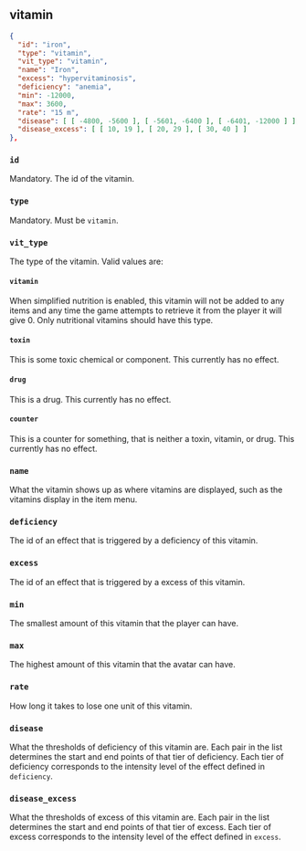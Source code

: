 ## vitamin

```JSON
{
  "id": "iron",
  "type": "vitamin",
  "vit_type": "vitamin",
  "name": "Iron",
  "excess": "hypervitaminosis",
  "deficiency": "anemia",
  "min": -12000,
  "max": 3600,
  "rate": "15 m",
  "disease": [ [ -4800, -5600 ], [ -5601, -6400 ], [ -6401, -12000 ] ],
  "disease_excess": [ [ 10, 19 ], [ 20, 29 ], [ 30, 40 ] ]
},
```
### `id`
Mandatory. The id of the vitamin.

### `type`
Mandatory. Must be `vitamin`.

### `vit_type`
The type of the vitamin. Valid values are:

#### `vitamin`
When simplified nutrition is enabled, this vitamin will not be added to any items and any time the game attempts to retrieve it from the player it will give 0.
Only nutritional vitamins should have this type.

#### `toxin`
This is some toxic chemical or component. This currently has no effect.

#### `drug`
This is a drug. This currently has no effect.

#### `counter`
This is a counter for something, that is neither a toxin, vitamin, or drug. This currently has no effect.

### `name`
What the vitamin shows up as where vitamins are displayed, such as the vitamins display in the item menu.

### `deficiency`
The id of an effect that is triggered by a deficiency of this vitamin.

### `excess`
The id of an effect that is triggered by a excess of this vitamin.

### `min`
The smallest amount of this vitamin that the player can have.

### `max`
The highest amount of this vitamin that the avatar can have.

### `rate`
How long it takes to lose one unit of this vitamin.

### `disease`
What the thresholds of deficiency of this vitamin are.
Each pair in the list determines the start and end points of that tier of deficiency.
Each tier of deficiency corresponds to the intensity level of the effect defined in `deficiency`.

### `disease_excess`
What the thresholds of excess of this vitamin are.
Each pair in the list determines the start and end points of that tier of excess.
Each tier of excess corresponds to the intensity level of the effect defined in `excess`.
